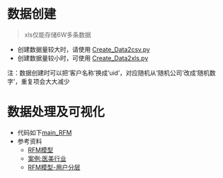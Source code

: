 # 数据创建
> xls仅能存储6W多条数据
- 创建数据量较大时，请使用 [Create_Data2csv.py](https://github.com/xingwenzan/random_data_RFM/blob/main/Create_Data2csv.py)
- 创建数据量较小时，可使用 [Create_Data2xls.py](https://github.com/xingwenzan/random_data_RFM/blob/main/Create_Data2xls.py)

注：数据创建时可以把‘客户名称’换成‘uid’，对应随机从‘随机公司’改成‘随机数字’，重复项会大大减少
# 数据处理及可视化
- 代码如下[main_RFM](https://github.com/xingwenzan/random_data_RFM/blob/main/main_RFM.py)
- 参考资料
  -  [RFM模型](https://github.com/xingwenzan/random_data_RFM/blob/main/%E5%AE%A2%E6%88%B7%E6%95%B0%E6%8D%AE%E5%88%86%E6%9E%90%201.%20RFM%20%E6%A8%A1%E5%9E%8B.pdf)
  - [案例:医美行业](https://github.com/xingwenzan/random_data_RFM/blob/main/%E5%AE%A2%E6%88%B7%E6%95%B0%E6%8D%AE%E5%88%86%E6%9E%90%201%20%E6%A1%88%E4%BE%8B%EF%BC%8C%E5%8C%BB%E7%BE%8E%E8%A1%8C%E4%B8%9A.pdf)
  - [RFM模型-用户分层](https://github.com/xingwenzan/random_data_RFM/blob/main/%E5%AE%A2%E6%88%B7%E6%95%B0%E6%8D%AE%E5%88%86%E6%9E%90%201.%20RFM%20%E6%A8%A1%E5%9E%8B-%E7%94%A8%E6%88%B7%E5%88%86%E5%B1%82.pdf)
